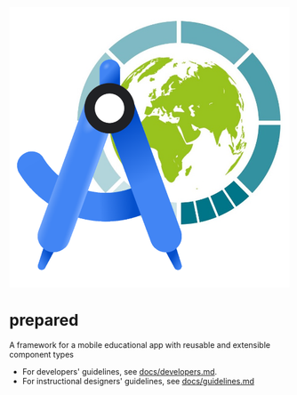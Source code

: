 ![PREPARED App Development](assets/images/prepared-app-development.png)

# prepared

A framework for a mobile educational app with reusable and extensible component types

* For developers' guidelines, see [docs/developers.md](docs/developers.md).
* For instructional designers' guidelines, see [docs/guidelines.md](docs/guidelines.md)